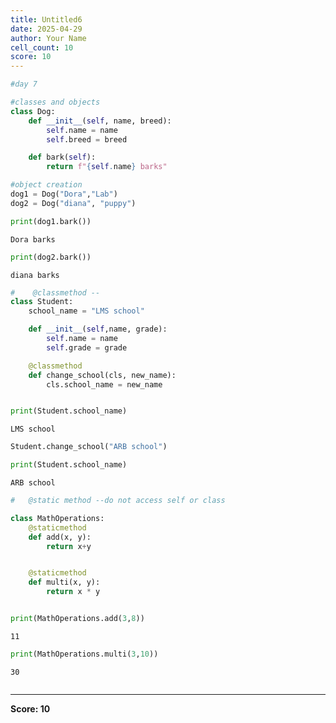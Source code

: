 ```yaml
---
title: Untitled6
date: 2025-04-29
author: Your Name
cell_count: 10
score: 10
---
```


```python
#day 7
```


```python
#classes and objects
class Dog:
    def __init__(self, name, breed):
        self.name = name
        self.breed = breed

    def bark(self):
        return f"{self.name} barks"

#object creation
dog1 = Dog("Dora","Lab")
dog2 = Dog("diana", "puppy")
```


```python
print(dog1.bark())
```

    Dora barks



```python
print(dog2.bark())
```

    diana barks



```python
#    @classmethod -- 
class Student:
    school_name = "LMS school"

    def __init__(self,name, grade):
        self.name = name
        self.grade = grade

    @classmethod
    def change_school(cls, new_name):
        cls.school_name = new_name


print(Student.school_name)
```

    LMS school



```python
Student.change_school("ARB school")
```


```python
print(Student.school_name)
```

    ARB school



```python
#   @static method --do not access self or class

class MathOperations:
    @staticmethod
    def add(x, y):
        return x+y


    @staticmethod
    def multi(x, y):
        return x * y


print(MathOperations.add(3,8))

```

    11



```python
print(MathOperations.multi(3,10))
```

    30



```python

```


---
**Score: 10**